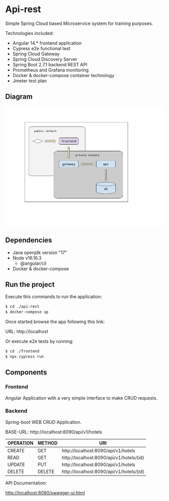 # Api-rest

Simple Spring Cloud based Microservice system for training purposes.

Technologies included:
 - Angular 14.* frontend application
 - Cypress e2e functional test
 - Spring Cloud Gateway
 - Spring Cloud Discovery Server
 - Spring Boot 2.7.1 backend REST API
 - Prometheus and Grafana monitoring
 - Docker & docker-compose container technology
 - Jmeter test plan

## Diagram

![architecture](rest-api.png)

## Dependencies

 - Java openjdk version "17"
 - Node v16.16.3
    - @angular/cli
 - Docker & docker-compose

## Run the project

Execute this commands to run the application: 

```bash
$ cd ./api-rest
$ docker-compose up
```

Once started browse the app following this link:

URL:   http://localhost

Or execute e2e tests by running:

```bash
$ cd ./frontend
$ npx cypress run
```

## Components

### Frontend

Angular Application with a very simple interface to make CRUD requests.

### Backend

Spring-boot WEB CRUD Application.

BASE-URL:   http://localhost:8090/api/v1/hotels

|OPERATION|METHOD|URI|
|---|---|---|
|CREATE|GET|http://localhost:8090/api/v1/hotels|
|READ|GET|http://localhost:8090/api/v1/hotels/{id}|
|UPDATE|PUT|http://localhost:8090/api/v1/hotels|
|DELETE|DELETE|http://localhost:8090/api/v1/hotels/{id}|

API Documentation:

[http://localhost:8080/swagger-ui.html](http://localhost:8090/swagger-ui.html)

